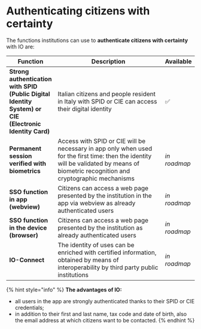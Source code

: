 # Authenticating citizens with certainty

The functions institutions can use to **authenticate citizens with certainty** with IO are: 

<table><thead><tr><th>Function</th><th width="385.3333333333333">Description</th><th>Available</th></tr></thead><tbody><tr><td><strong>Strong authentication with SPID (Public Digital Identity System) or CIE (Electronic Identity Card)</strong></td><td>Italian citizens and people resident in Italy with SPID or CIE can access their digital identity</td><td>✅</td></tr><tr><td><strong>Permanent session verified with biometrics</strong></td><td>Access with SPID or CIE will be necessary in app only when used for the first time: then the identity will be validated by means of biometric recognition and cryptographic mechanisms</td><td><em>in roadmap</em></td></tr><tr><td><strong>SSO function in app (webview)</strong></td><td>Citizens can access a web page presented by the institution in the app via webview as already authenticated users</td><td><em>in roadmap</em></td></tr><tr><td><strong>SSO function in the device (browser)</strong></td><td>Citizens can access a web page presented by the institution as already authenticated users</td><td><em>in roadmap</em></td></tr><tr><td><strong>IO-Connect</strong></td><td>The identity of uses can be enriched with certified information, obtained by means of interoperability by third party public institutions</td><td><em>in roadmap</em></td></tr></tbody></table>

{% hint style="info" %}
**The advantages of IO:**

* all users in the app are strongly authenticated thanks to their SPID or CIE credentials; 
* in addition to their first and last name, tax code and date of birth, also the email address at which citizens want to be contacted.
{% endhint %}